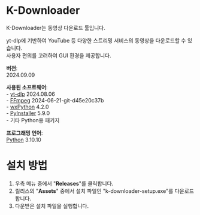 # K-Downloader
<p>K-Downloader는 동영상 다운로드 툴입니다.
<p>yt-dlp에 기반하여 YouTube 등 다양한 스트리밍 서비스의 동영상을 다운로드할 수 있습니다.<br>
사용자 편의를 고려하여 GUI 환경을 제공합니다.

<p><strong>버전</strong>: 
<br>2024.09.09
<p><strong>사용된 소프트웨어</strong>:<br>
- <a href="https://github.com/yt-dlp/yt-dlp">yt-dlp</a> 2024.08.06<br>
- <a href="https://www.ffmpeg.org/">FFmpeg</a> 2024-06-21-git-d45e20c37b<br>
- <a href="https://wxpython.org/">wxPython</a> 4.2.0<br>
- <a href="https://pyinstaller.org/">PyInstaller</a> 5.9.0<br>
- 기타 Python용 패키지
<p><strong>프로그래밍 언어</strong>:<br>
<a href="https://www.python.org/">Python</a> 3.10.10

# 설치 방법
<ol>
  <li>우측 메뉴 중에서 "<strong>Releases</strong>"를 클릭합니다.</li>
  <li>릴리스의 "<strong>Assets</strong>" 중에서 설치 파일인 "k-downloader-setup.exe"를 다운로드합니다.</li>
  <li>다운받은 설치 파일을 실행합니다.</li>
</ol>
